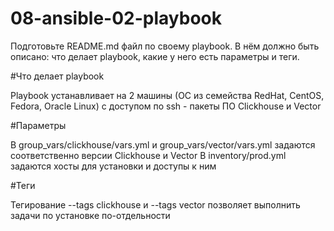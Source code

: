 # 08-ansible-02-playbook

Подготовьте README.md файл по своему playbook. В нём должно быть описано: что делает playbook, какие у него есть параметры и теги.

#Что делает playbook

Playbook устанавливает на 2 машины (ОС из семейства RedHat, CentOS, Fedora, Oracle Linux) с доступом по ssh  - пакеты ПО Clickhouse и Vector

#Параметры

В group_vars/clickhouse/vars.yml и group_vars/vector/vars.yml  задаются соответственно версии Clickhouse и Vector
В inventory/prod.yml задаются хосты для установки и доступы к ним

#Теги

Тегирование --tags clickhouse и --tags vector позволяет выполнить задачи по установке по-отдельности
